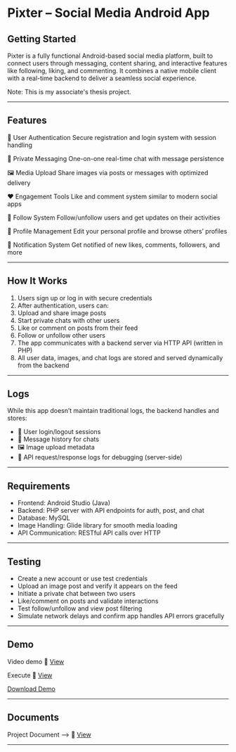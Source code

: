 # Pixter – Social Media Android App

## Getting Started

Pixter is a fully functional Android-based social media platform, built to connect users through messaging, content sharing, and interactive features like following, liking, and commenting.
It combines a native mobile client with a real-time backend to deliver a seamless social experience.

Note: This is my associate's thesis project.

---


## Features

🔐 User Authentication
Secure registration and login system with session handling

💬 Private Messaging
One-on-one real-time chat with message persistence

🖼️ Media Upload
Share images via posts or messages with optimized delivery

❤️ Engagement Tools
Like and comment system similar to modern social apps

👥 Follow System
Follow/unfollow users and get updates on their activities

🧾 Profile Management
Edit your personal profile and browse others’ profiles

🔔 Notification System
Get notified of new likes, comments, followers, and more

---

##  How It Works

1. Users sign up or log in with secure credentials
2. After authentication, users can:
3. Upload and share image posts
4. Start private chats with other users
5. Like or comment on posts from their feed
6. Follow or unfollow other users
7. The app communicates with a backend server via HTTP API (written in PHP)
8. All user data, images, and chat logs are stored and served dynamically from the backend

---

## Logs

While this app doesn’t maintain traditional logs, the backend handles and stores:

- 📅 User login/logout sessions
- 💬 Message history for chats
- 🖼️ Image upload metadata
- 🔁 API request/response logs for debugging (server-side)

---

## Requirements

- Frontend: Android Studio (Java)
- Backend: PHP server with API endpoints for auth, post, and chat
- Database: MySQL
- Image Handling: Glide library for smooth media loading
- API Communication: RESTful API calls over HTTP

---

## Testing

- Create a new account or use test credentials
- Upload an image post and verify it appears on the feed
- Initiate a private chat between two users
- Like/comment on posts and validate interactions
- Test follow/unfollow and view post filtering
- Simulate network delays and confirm app handles API errors gracefully

---

## Demo


Video demo 📎 [View](https://drive.google.com/drive/folders/1GMQ3wglrvox8y-5vk_1mhwkJqWr6xYAO?usp=sharing)


Execute 📎 [View](https://drive.google.com/drive/folders/1jcLYNyGRzP5QNjmCe4ZjFo0kQ9PrYZ6S?usp=sharing)


[Download Demo](https://drive.google.com/file/d/1P7_2igG8TJkpoUpQa4NBMF4bCWM4hueW/view?usp=sharing)

---


## Documents

Project Document --> 📎 [View](https://drive.google.com/file/d/1Yeni89i6E8w7DV_0W93QXSLM4Ujy-D7O/view?usp=sharing)

---
